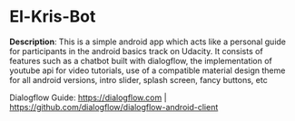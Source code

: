 # El-Kris-Bot
**Description**: This is a simple android app which acts like a personal guide for participants in the android basics track on Udacity. It consists of features such as a chatbot built with dialogflow, the implementation of youtube api for video tutorials, use of a compatible material design theme for all android versions, intro slider, splash screen, fancy buttons, etc 

Dialogflow Guide: https://dialogflow.com | https://github.com/dialogflow/dialogflow-android-client
